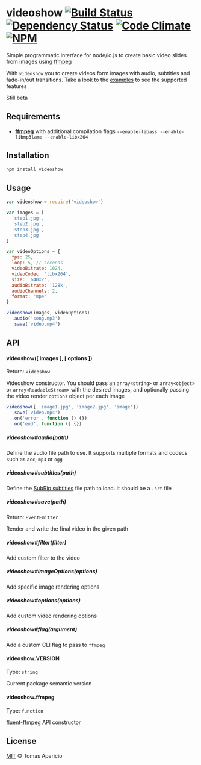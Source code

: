 # videoshow [![Build Status](https://api.travis-ci.org/h2non/videoshow.svg?branch=master)][travis] [![Dependency Status](https://gemnasium.com/h2non/videoshow.svg)][gemnasium] [![Code Climate](https://codeclimate.com/github/h2non/videoshow/badges/gpa.svg)](https://codeclimate.com/github/h2non/videoshow)  [![NPM](https://img.shields.io/npm/v/videoshow.svg)][npm]

Simple programmatic interface for node/io.js to create basic video slides from images using [ffmpeg](http://ffmpeg.org)

With `videoshow` you to create videos form images with audio, subtitles and fade-in/out transitions.
Take a look to the [examples](https://github.com/h2non/videoshow/tree/master/examples) to see the supported features

Still beta

## Requirements

- **[ffmpeg](http://ffmpeg.org)** with additional compilation flags `--enable-libass --enable-libmp3lame --enable-libx264`

## Installation

```bash
npm install videoshow
```

## Usage

```js
var videoshow = require('videoshow')

var images = [
  'step1.jpg',
  'step2.jpg',
  'step3.jpg',
  'step4.jpg'
]

var videoOptions = {
  fps: 25,
  loop: 5, // seconds
  videoBitrate: 1024,
  videoCodec: 'libx264',
  size: '640x?',
  audioBitrate: '128k',
  audioChannels: 2,
  format: 'mp4'
}

videoshow(images, videoOptions)
  .audio('song.mp3')
  .save('video.mp4')
```

## API


#### videoshow([ images ], [ options ])
Return: `Videoshow`

Videoshow constructor. You should pass an `array<string>` or `array<object>` or `array<ReadableStream>` with the desired images,
and optionally passing the video render `options` object per each image

```js
videoshow([ 'image1.jpg', 'image2.jpg', 'image'])
  .save('video.mp4')
  .on('error', function () {})
  .on('end', function () {})
```

##### videoshow#audio(path)

Define the audio file path to use. It supports multiple formats and codecs such as `acc`, `mp3` or `ogg`

##### videoshow#subtitles(path)

Define the [SubRip subtitles](http://en.wikipedia.org/wiki/SubRip#SubRip_text_file_format)
file path to load. It should be a `.srt` file

##### videoshow#save(path)
Return: `EventEmitter`

Render and write the final video in the given path

##### videoshow#filter(filter)

Add custom filter to the video

##### videoshow#imageOptions(options)

Add specific image rendering options

##### videoshow#options(options)

Add custom video rendering options

##### videoshow#flag(argument)

Add a custom CLI flag to pass to `ffmpeg`

#### videoshow.VERSION
Type: `string`

Current package semantic version

#### videoshow.ffmpeg
Type: `function`

[fluent-ffmpeg](https://github.com/fluent-ffmpeg/node-fluent-ffmpeg) API constructor

## License

[MIT](http://opensource.org/licenses/MIT) © Tomas Aparicio

[travis]: http://travis-ci.org/h2non/videoshow
[gemnasium]: https://gemnasium.com/h2non/videoshow
[npm]: http://npmjs.org/package/videoshow
